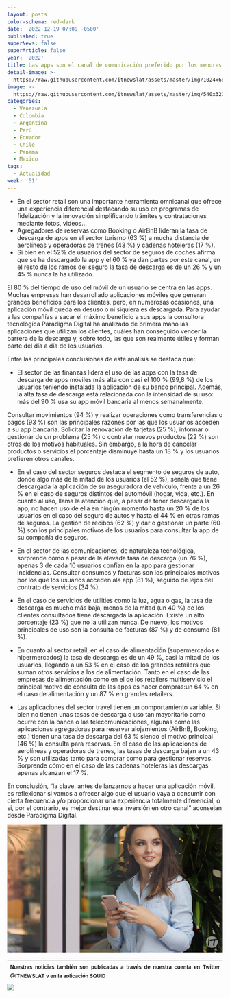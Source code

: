 ```yaml
---
layout: posts
color-schema: red-dark
date: '2022-12-19 07:09 -0500'
published: true
superNews: false
superArticle: false
year: '2022'
title: Las apps son el canal de comunicación preferido por los menores de 60 años
detail-image: >-
  https://raw.githubusercontent.com/itnewslat/assets/master/img/1024x680/chica-celular-g.jpg
image: >-
  https://raw.githubusercontent.com/itnewslat/assets/master/img/540x320/chica-celular-p.jpg
categories:
  - Venezuela
  - Colombia
  - Argentina
  - Perú
  - Ecuador
  - Chile
  - Panama
  - Mexico
tags:
  - Actualidad
week: '51'
---
```

- En el sector retail son una importante herramienta omnicanal que ofrece una experiencia diferencial destacando su uso en programas de fidelización y la innovación simplificando trámites y contrataciones mediante fotos, videos…
- Agregadores de reservas como Booking o AirBnB lideran la tasa de descarga de apps en el sector turismo (63 %) a mucha distancia de aerolíneas y operadoras de trenes (43 %) y cadenas hoteleras (17 %).
- Si bien en el 52% de usuarios del sector de seguros de coches afirma que se ha descargado la app y el 60 % ya dan partes por este canal, en el resto de los ramos del seguro la tasa de descarga es de un 26 % y un 45 % nunca la ha utilizado.

El 80 % del tiempo de uso del móvil de un usuario se centra en las apps. Muchas empresas han desarrollado aplicaciones móviles que generan grandes beneficios para los clientes, pero, en numerosas ocasiones, una aplicación móvil queda en desuso o ni siquiera es descargada. Para ayudar a las compañías a sacar el máximo beneficio a sus apps la consultora tecnológica Paradigma Digital ha analizado de primera mano las aplicaciones que utilizan los clientes, cuáles han conseguido vencer la barrera de la descarga y, sobre todo, las que son realmente útiles y forman parte del día a día de los usuarios.

Entre las principales conclusiones de este análisis se destaca que:

- El sector de las finanzas lidera el uso de las apps con la tasa de descarga de apps móviles más alta con casi el 100 % (99,8 %) de los usuarios teniendo instalada la aplicación de su banco principal. Además, la alta tasa de descarga está relacionada con la intensidad de su uso: más del 90 % usa su app móvil bancaria al menos semanalmente.

 Consultar movimientos (94 %) y realizar operaciones como transferencias o pagos (93 %) son las principales razones por las que los usuarios acceden a su app bancaria. Solicitar la renovación de tarjetas (25 %), informar o gestionar de un problema (25 %) o contratar nuevos productos (22 %) son otros de los motivos habituales. Sin embargo, a la hora de cancelar productos o servicios el porcentaje disminuye hasta un 18 % y los usuarios prefieren otros canales.
 
- En el caso del sector seguros destaca el segmento de seguros de auto, donde algo más de la mitad de los usuarios (el 52 %), señala que tiene descargada la aplicación de su aseguradora de vehículo, frente a un 26 % en el caso de seguros distintos del automóvil (hogar, vida, etc.). En cuanto al uso, llama la atención que, a pesar de tener descargada la app, no hacen uso de ella en ningún momento hasta un 20 % de los usuarios en el caso del seguro de autos y hasta el 44 % en otras ramas de seguros. La gestión de recibos (62 %) y dar o gestionar un parte (60 %) son los principales motivos de los usuarios para consultar la app de su compañía de seguros.

- En el sector de las comunicaciones, de naturaleza tecnológica, sorprende cómo a pesar de la elevada tasa de descarga (un 76 %), apenas 3 de cada 10 usuarios confían en la app para gestionar incidencias. Consultar consumos y facturas son los principales motivos por los que los usuarios acceden ala app (81 %), seguido de lejos del contrato de servicios (34 %).

- En el caso de servicios de utilities como la luz, agua o gas, la tasa de descarga es mucho más baja, menos de la mitad (un 40 %) de los clientes consultados tiene descargada la aplicación. Existe un alto porcentaje (23 %) que no la utilizan nunca. De nuevo, los motivos principales de uso son la consulta de facturas (87 %) y de consumo (81 %).

- En cuanto al sector retail, en el caso de alimentación (supermercados e hipermercados) la tasa de descarga es de un 49 %, casi la mitad de los usuarios, llegando a un 53 % en el caso de los grandes retailers que suman otros servicios a los de alimentación. Tanto en el caso de las empresas de alimentación como en el de los retailers multiservicio el principal motivo de consulta de las apps es hacer compras:un 64 % en el caso de alimentación y un 87 % en grandes retailers.

- Las aplicaciones del sector travel tienen un comportamiento variable. Si bien no tienen unas tasas de descarga o uso tan mayoritario como ocurre con la banca o las telecomunicaciones, algunas como las aplicaciones agregadoras para reservar alojamientos (AirBnB, Booking, etc.) tienen una tasa de descarga del 63 % siendo el motivo principal (46 %) la consulta para reservas. En el caso de las aplicaciones de aerolíneas y operadoras de trenes, las tasas de descarga bajan a un 43 % y son utilizadas tanto para comprar como para gestionar reservas. Sorprende cómo en el caso de las cadenas hoteleras las descargas apenas alcanzan el 17 %.

En conclusión, “la clave, antes de lanzarnos a hacer una aplicación móvil, es reflexionar si vamos a ofrecer algo que el usuario vaya a consumir con cierta frecuencia y/o proporcionar una experiencia totalmente diferencial, o si, por el contrario, es mejor destinar esa inversión en otro canal” aconsejan desde Paradigma Digital.

![](https://raw.githubusercontent.com/itnewslat/assets/master/img/540x320/chica-celular-p.jpg)

<table style="height: 42px;" width="569">
<tbody>
<tr>
<td style="text-align: justify;"><sub><strong>Nuestras noticias también son publicadas a través de nuestra cuenta en Twitter <a href="https://twitter.com/itnewslat?lang=es">@ITNEWSLAT</a> y en la aplicación <a href="https://squidapp.co/en/">SQUID</a></strong></sub></td>
</tr>
</tbody>
</table>

<img src="https://tracker.metricool.com/c3po.jpg?hash=56f88a41e39ab42c063cc51676587a04"/>